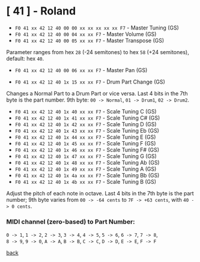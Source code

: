 # [ 41 ] - Roland

- `F0 41 xx 42 12 40 00 00 xx xx xx xx xx F7` - Master Tuning (GS)
- `F0 41 xx 42 12 40 00 04 xx xx F7` - Master Volume (GS)
- `F0 41 xx 42 12 40 00 05 xx xx F7` - Master Transpose (GS)

Parameter ranges from hex `28` (-24 semitones) to hex `58` (+24 semitones), default: hex `40`.

- `F0 41 xx 42 12 40 00 06 xx xx F7` - Master Pan (GS)

- `F0 41 xx 42 12 40 1x 15 xx xx F7` - Drum Part Change (GS)

Changes a Normal Part to a Drum Part or vice versa.
Last 4 bits in the 7th byte is the part number.
9th byte: `00 -> Normal`, `01 -> Drum1`, `02 -> Drum2`.

- `F0 41 xx 42 12 40 1x 40 xx xx F7` - Scale Tuning C (GS)
- `F0 41 xx 42 12 40 1x 41 xx xx F7` - Scale Tuning C# (GS)
- `F0 41 xx 42 12 40 1x 42 xx xx F7` - Scale Tuning D (GS)
- `F0 41 xx 42 12 40 1x 43 xx xx F7` - Scale Tuning Eb (GS)
- `F0 41 xx 42 12 40 1x 44 xx xx F7` - Scale Tuning E (GS)
- `F0 41 xx 42 12 40 1x 45 xx xx F7` - Scale Tuning F (GS)
- `F0 41 xx 42 12 40 1x 46 xx xx F7` - Scale Tuning F# (GS)
- `F0 41 xx 42 12 40 1x 47 xx xx F7` - Scale Tuning G (GS)
- `F0 41 xx 42 12 40 1x 48 xx xx F7` - Scale Tuning Ab (GS)
- `F0 41 xx 42 12 40 1x 49 xx xx F7` - Scale Tuning A (GS)
- `F0 41 xx 42 12 40 1x 4a xx xx F7` - Scale Tuning Bb (GS)
- `F0 41 xx 42 12 40 1x 4b xx xx F7` - Scale Tuning B (GS)

Adjust the pitch of each note in octave. Last 4 bits in the 7th byte is the part number;
9th byte varies from `00 -> -64 cents` to `7F -> +63 cents`, with `40 -> 0 cents`.

### MIDI channel (zero-based) to Part Number:
`0 -> 1`, `1 -> 2`, `2 -> 3`, `3 -> 4`, `4 -> 5`, `5 -> 6`, `6 -> 7`, `7 -> 8`,  
`8 -> 9`, `9 -> 0`, `A -> A`, `B -> B`, `C -> C`, `D -> D`, `E -> E`, `F -> F`
 

[back](README.md)